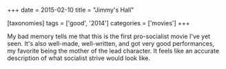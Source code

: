 +++
date = 2015-02-10
title = "Jimmy's Hall"

[taxonomies]
tags = ['good', '2014']
categories = ['movies']
+++

My bad memory tells me that this is the first pro-socialist movie I\'ve
yet seen. It\'s also well-made, well-written, and got very good
performances, my favorite being the mother of the lead character. It
feels like an accurate description of what socialist strive would look
like.

